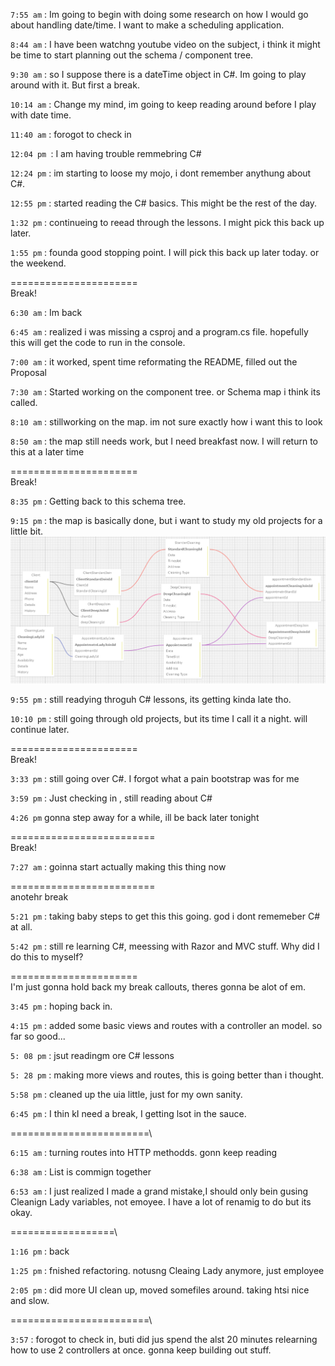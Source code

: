 `7:55 am` : Im going to begin with doing some research on how I would go about handling date/time. I want to make a scheduling application.

`8:44 am` : I have been watchng youtube video on the subject, i think it might be time to start planning out the schema / component tree.

`9:30 am` : so I suppose there is a dateTime object in C#. Im going to play around with it. But first a break.

`10:14 am` : Change my mind, im going to keep reading around before I play with date time.

`11:40 am` : forogot to check in

`12:04 pm `: I am having trouble remmebring C#

`12:24 pm` : im starting to loose my mojo, i dont remember anythung about C#. 

`12:55 pm` : started reading the C# basics. This might be the rest of the day.

`1:32 pm` : continueing to reead through the lessons. I might pick this back up later.

`1:55 pm` : founda  good stopping point. I will pick this back up later today. or the weekend.

======================\
Break!

`6:30 am` : Im back

`6:45 am` : realized i was missing a csproj and a program.cs file. hopefully this will get the code to run in the console.

`7:00 am` : it worked, spent time reformating the README, filled out the Proposal

`7:30 am` : Started working on the component tree. or Schema map i think its called.

`8:10 am` : stillworking on the map. im not sure exactly how i want this to look

`8:50 am` : the map still needs work, but I need breakfast now. I will return to this at a later time

======================\
Break!

`8:35 pm` : Getting back to this schema tree. 


`9:15 pm` : the map is basically done, but i want to study my old projects for a little bit. 
![Alt text](<./img/Screenshot 2.png>)

`9:55 pm` : still readying throguh C# lessons, its getting kinda late tho.

`10:10 pm` : still going through old projects, but its time I call it a night. will continue later.

======================\
Break!

`3:33 pm` : still going over C#. I forgot what a pain bootstrap was for me

`3:59 pm` : Just checking in , still reading about C#

`4:26 pm` gonna step away for a while, ill be back later tonight

=========================\
Break!

`7:27 am` : goinna start actually making this thing now

=========================\
anotehr break

`5:21 pm` : taking baby steps to get this this going. god i dont rememeber C# at all. 

`5:42 pm` : still re learning C#, meessing with Razor and MVC stuff. Why did I do this to myself?

======================\
I'm just gonna hold back my break callouts, theres gonna be alot of em.

`3:45 pm` :  hoping back in.


`4:15 pm` : added some basic views and routes with a controller an model. so far so good... 

`5: 08 pm` : jsut readingm ore C# lessons

`5: 28 pm` : making more views and routes, this is going better than i thought. 

`5:58 pm` : cleaned up the uia little, just for my own sanity.

`6:45 pm` : I thin kI need a break, I getting lsot in the sauce. 


========================\


`6:15 am` : turning routes into HTTP methodds. gonn keep reading

`6:38 am` : List is commign together

`6:53 am` : I just realized I made a grand mistake,I should only bein gusing Cleanign Lady variables, not emoyee. I have a lot of renamig to do but its okay.


==================\


`1:16 pm` : back

`1:25 pm` : fnished refactoring. notusng Cleaing Lady anymore, just employee

`2:05 pm` : did more UI clean up, moved somefiles around. taking htsi nice and slow.

========================\

`3:57` : forogot to check in, buti did jus spend the alst 20 minutes relearning how to use 2 controllers at once. gonna keep building out stuff.
